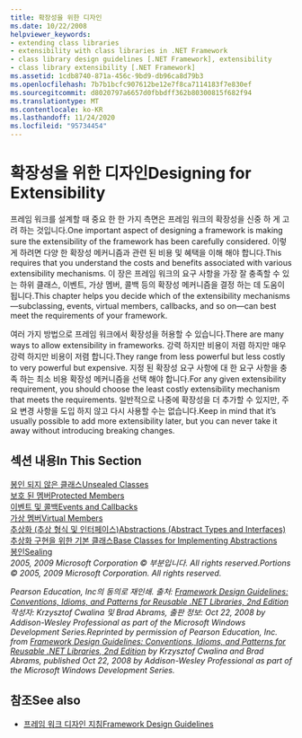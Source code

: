 ```yaml
---
title: 확장성을 위한 디자인
ms.date: 10/22/2008
helpviewer_keywords:
- extending class libraries
- extensibility with class libraries in .NET Framework
- class library design guidelines [.NET Framework], extensibility
- class library extensibility [.NET Framework]
ms.assetid: 1cdb8740-871a-456c-9bd9-db96ca8d79b3
ms.openlocfilehash: 7b7b1bcfc907612be12e7f8ca7114183f7e830ef
ms.sourcegitcommit: d8020797a6657d0fbbdff362b80300815f682f94
ms.translationtype: MT
ms.contentlocale: ko-KR
ms.lasthandoff: 11/24/2020
ms.locfileid: "95734454"
---
```

# <a name="designing-for-extensibility"></a><span data-ttu-id="48e1a-102">확장성을 위한 디자인</span><span class="sxs-lookup"><span data-stu-id="48e1a-102">Designing for Extensibility</span></span>

<span data-ttu-id="48e1a-103">프레임 워크를 설계할 때 중요 한 한 가지 측면은 프레임 워크의 확장성을 신중 하 게 고려 하는 것입니다.</span><span class="sxs-lookup"><span data-stu-id="48e1a-103">One important aspect of designing a framework is making sure the extensibility of the framework has been carefully considered.</span></span> <span data-ttu-id="48e1a-104">이렇게 하려면 다양 한 확장성 메커니즘과 관련 된 비용 및 혜택을 이해 해야 합니다.</span><span class="sxs-lookup"><span data-stu-id="48e1a-104">This requires that you understand the costs and benefits associated with various extensibility mechanisms.</span></span> <span data-ttu-id="48e1a-105">이 장은 프레임 워크의 요구 사항을 가장 잘 충족할 수 있는 하위 클래스, 이벤트, 가상 멤버, 콜백 등의 확장성 메커니즘을 결정 하는 데 도움이 됩니다.</span><span class="sxs-lookup"><span data-stu-id="48e1a-105">This chapter helps you decide which of the extensibility mechanisms—subclassing, events, virtual members, callbacks, and so on—can best meet the requirements of your framework.</span></span>  
  
 <span data-ttu-id="48e1a-106">여러 가지 방법으로 프레임 워크에서 확장성을 허용할 수 있습니다.</span><span class="sxs-lookup"><span data-stu-id="48e1a-106">There are many ways to allow extensibility in frameworks.</span></span> <span data-ttu-id="48e1a-107">강력 하지만 비용이 저렴 하지만 매우 강력 하지만 비용이 저렴 합니다.</span><span class="sxs-lookup"><span data-stu-id="48e1a-107">They range from less powerful but less costly to very powerful but expensive.</span></span> <span data-ttu-id="48e1a-108">지정 된 확장성 요구 사항에 대 한 요구 사항을 충족 하는 최소 비용 확장성 메커니즘을 선택 해야 합니다.</span><span class="sxs-lookup"><span data-stu-id="48e1a-108">For any given extensibility requirement, you should choose the least costly extensibility mechanism that meets the requirements.</span></span> <span data-ttu-id="48e1a-109">일반적으로 나중에 확장성을 더 추가할 수 있지만, 주요 변경 사항을 도입 하지 않고 다시 사용할 수는 없습니다.</span><span class="sxs-lookup"><span data-stu-id="48e1a-109">Keep in mind that it’s usually possible to add more extensibility later, but you can never take it away without introducing breaking changes.</span></span>  
  
## <a name="in-this-section"></a><span data-ttu-id="48e1a-110">섹션 내용</span><span class="sxs-lookup"><span data-stu-id="48e1a-110">In This Section</span></span>  

 [<span data-ttu-id="48e1a-111">봉인 되지 않은 클래스</span><span class="sxs-lookup"><span data-stu-id="48e1a-111">Unsealed Classes</span></span>](unsealed-classes.md)  
 [<span data-ttu-id="48e1a-112">보호 된 멤버</span><span class="sxs-lookup"><span data-stu-id="48e1a-112">Protected Members</span></span>](protected-members.md)  
 [<span data-ttu-id="48e1a-113">이벤트 및 콜백</span><span class="sxs-lookup"><span data-stu-id="48e1a-113">Events and Callbacks</span></span>](events-and-callbacks.md)  
 [<span data-ttu-id="48e1a-114">가상 멤버</span><span class="sxs-lookup"><span data-stu-id="48e1a-114">Virtual Members</span></span>](virtual-members.md)  
 [<span data-ttu-id="48e1a-115">추상화 (추상 형식 및 인터페이스)</span><span class="sxs-lookup"><span data-stu-id="48e1a-115">Abstractions (Abstract Types and Interfaces)</span></span>](abstractions-abstract-types-and-interfaces.md)  
 [<span data-ttu-id="48e1a-116">추상화 구현을 위한 기본 클래스</span><span class="sxs-lookup"><span data-stu-id="48e1a-116">Base Classes for Implementing Abstractions</span></span>](base-classes-for-implementing-abstractions.md)  
 [<span data-ttu-id="48e1a-117">봉인</span><span class="sxs-lookup"><span data-stu-id="48e1a-117">Sealing</span></span>](sealing.md)  
 <span data-ttu-id="48e1a-118">*2005, 2009 Microsoft Corporation © 부분입니다. All rights reserved.*</span><span class="sxs-lookup"><span data-stu-id="48e1a-118">*Portions © 2005, 2009 Microsoft Corporation. All rights reserved.*</span></span>  
  
 <span data-ttu-id="48e1a-119">*Pearson Education, Inc의 동의로 재인쇄. 출처: [Framework Design Guidelines: Conventions, Idioms, and Patterns for Reusable .NET Libraries, 2nd Edition](https://www.informit.com/store/framework-design-guidelines-conventions-idioms-and-9780321545619) 작성자: Krzysztof Cwalina 및 Brad Abrams, 출판 정보: Oct 22, 2008 by Addison-Wesley Professional as part of the Microsoft Windows Development Series.*</span><span class="sxs-lookup"><span data-stu-id="48e1a-119">*Reprinted by permission of Pearson Education, Inc. from [Framework Design Guidelines: Conventions, Idioms, and Patterns for Reusable .NET Libraries, 2nd Edition](https://www.informit.com/store/framework-design-guidelines-conventions-idioms-and-9780321545619) by Krzysztof Cwalina and Brad Abrams, published Oct 22, 2008 by Addison-Wesley Professional as part of the Microsoft Windows Development Series.*</span></span>  
  
## <a name="see-also"></a><span data-ttu-id="48e1a-120">참조</span><span class="sxs-lookup"><span data-stu-id="48e1a-120">See also</span></span>

- [<span data-ttu-id="48e1a-121">프레임 워크 디자인 지침</span><span class="sxs-lookup"><span data-stu-id="48e1a-121">Framework Design Guidelines</span></span>](index.md)
